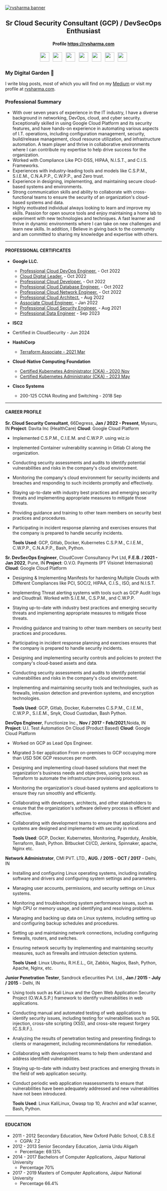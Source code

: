 [![rvsharma banner](images/display_banner.png)](https://rvsharma.com)

<h2 align='center'> Sr Cloud Security Consultant (GCP) / DevSecOps Enthusiast </h2>

<h4 align='center'>Profile <a href="https://rvsharma.com">https://rvsharma.com</h4>

<p align='center'>
<a href="https://www.linkedin.com/in/rahulvinodsharma/"><img height="30" src="images/linkedin.png?raw=true"></a>&nbsp;&nbsp;
<a href="https://www.youtube.com/channel/UCSlmOqPT6tjHc9pjLik8K7w"><img height="30" src="images/youtube.png?raw=true"></a>&nbsp;&nbsp;
<a href="https://wa.me/919711937092"><img height="30" src="images/whatsapp.png?raw=true"></a>&nbsp;&nbsp;
<a href="https://github.com/Rahulsharma0810"><img height="30" src="images/github.png?raw=true"></a>&nbsp;&nbsp;
<a href="https://twitter.com/rahulsharma0810"><img height="30" src="images/twitter.png?raw=true"></a>&nbsp;&nbsp;
<a href="https://www.instagram.com/hacker.rvsharma/"><img height="30" src="images/instagram.png?raw=true"></a>&nbsp;&nbsp;
<a href="https://www.facebook.com/rahulsharma0810"><img height="30" src="images/facebook.png?raw=true"></a>
</p>

### My Digital Garden 🌱

I write blog posts, most of which you will find on my [Medium](https://medium.com/@rahulvinodsharma/) or visit my profile at [rvsharma.com](https://rvsharma.com).

<h3 align='left'> Professional Summary </h3>

- With over seven years of experience in the IT industry, I have a diverse background in networking, DevOps, cloud, and cyber security. Exceptionally skilled in using Google Cloud Platform and its security features, and have hands-on experience in automating various aspects of I.T. operations, including configuration management, security, build/release management, cloud resource utilization, and infrastructure automation. A team player and thrive in collaborative environments where I can contribute my expertise to help drive success for the organization.
- Worked with Compliance Like PCI-DSS, HIPAA, N.I.S.T., and C.I.S. Frameworks.
- Experiences with industry-leading tools and models like C.S.P.M., S.I.E.M., C.N.A.P.P., C.W.P.P., and Zero trust.
- Experience in designing, implementing, and maintaining secure cloud-based systems and environments.
- Strong communication skills and ability to collaborate with cross-functional teams to ensure the security of an organization's cloud-based systems and data.
- Highly motivated individual always looking to learn and improve my skills. Passion for open source tools and enjoy maintaining a home lab to experiment with new technologies and techniques. A fast learner and thrive in dynamic environments where I can take on new challenges and learn new skills. In addition, I Believe in giving back to the community and am committed to sharing my knowledge and expertise with others.

---

#### PROFESSIONAL CERTIFICATES

- **Google LLC.**

  - [Professional Cloud DevOps Engineer.](https://www.credential.net/8e694924-8a4c-4845-b9a6-0ecf820d8988) - Oct 2022
  - [Cloud Digital Leader.](https://www.credential.net/e9290eea-49ac-4909-8616-b2a90a6ccdf5) - Oct 2022
  - [Professional Cloud Developer.](https://www.credential.net/9fa81d1e-a058-44fa-be5f-0f91d2866615) - Oct 2022
  - [Professional Cloud Database Engineer.](https://www.credential.net/36907547-5753-4767-ac05-4a40a7458f63) - Oct 2022
  - [Professional Cloud Network Engineer.](https://www.credential.net/58e7e514-a2e6-47c3-b40e-298c2f6a4811) - Oct 2022
  - [Professional Cloud Architect.](https://www.credential.net/d85d5501-5a69-4111-8508-9d24bb6cf2d0) - Aug 2022
  - [Associate Cloud Engineer.](https://www.credential.net/7808da12-2b20-4821-8d63-d09910b35807) - Jan 2022
  - [Professional Cloud Security Engineer.](https://www.credential.net/9220bffb-2340-41df-8316-413340863802) - Aug 2021
  - [Professional Data Engineer](https://www.credential.net/c75995a6-8c08-4365-8a33-f3e0f5a2caaf#gs.5wceu1) - Sep 2023
  
-  **ISC2**
  - Certified in CloudSecurity - Jun 2024

- **HashiCorp**
  - [Terraform Associate - 2021 Mar](https://www.credly.com/badges/443ab208-b305-48f2-b0ce-4fd50df5faf8/public_url)
- **Cloud-Native Computing Foundation**
  - [Certified Kubernetes Administrator (CKA) - 2020 Nov](https://www.credly.com/badges/8d8a8c96-3361-4fe0-a09d-d98c3ce77e73/public_url)
  - [Certified Kubernetes Administrator (CKA) - 2023 May](https://www.credly.com/badges/600e2563-5db7-481f-9d3a-6674863f3c3c/public_url)

- **Cisco Systems**
  - 200-125 CCNA Routing and Switching - 2018 Sep

---

#### CAREER PROFILE

**Sr. Cloud Security Consultant**, 66Degress, **Jan / 2022 - Present**, Mysuru, IN
**Project**: Davita Inc (HealthCare)
**Cloud**: Google Cloud Platform

- Implemented C.S.P.M., C.I.E.M. and C.W.P.P. using wiz.io

- Implemented Container vulnerability scanning in Gitlab CI along the organization.

- Conducting security assessments and audits to identify potential vulnerabilities and risks in the company's cloud environment.

- Monitoring the company's cloud environment for security incidents and breaches and responding to such incidents promptly and effectively.

- Staying up-to-date with industry best practices and emerging security threats and implementing appropriate measures to mitigate those threats.

- Providing guidance and training to other team members on security best practices and procedures.

- Participating in incident response planning and exercises ensures that the company is prepared to handle security incidents.

  **Tools Used**: GCP, Gitlab, Docker, Kubernetes C.S.P.M., C.I.E.M., C.W.P.P., C.N.A.P.P., Bash, Python.

**Sr. DevSecOps Engineer**, CloudCover Consultancy Pvt Ltd, **F.E.B. / 2021 - Jan 2022**, Pune, IN
**Project**: O.V.O. Payments (PT Visionet Internasional)
**Cloud**: Google Cloud Platform

- Designing & Implementing Manifests for hardening Multiple Clouds with Different Compliances like PCI, SOC/2, HIPAA, C.I.S., ISO, and N.I.S.T.

- Implementing Threat alerting systems with tools such as GCP Audit logs and Cloudtrail. Worked with S.I.E.M., C.S.P.M., and C.W.P.P.

- Staying up-to-date with industry best practices and emerging security threats and implementing appropriate measures to mitigate those threats.

- Providing guidance and training to other team members on security best practices and procedures.

- Participating in incident response planning and exercises ensures that the company is prepared to handle security incidents.

- Designing and implementing security controls and policies to protect the company's cloud-based assets and data.

- Conducting security assessments and audits to identify potential vulnerabilities and risks in the company's cloud environment.

- Implementing and maintaining security tools and technologies, such as firewalls, intrusion detection and prevention systems, and encryption technologies.

  **Tools Used**: GCP, Gitlab, Docker, Kubernetes C.S.P.M., C.I.E.M., C.W.P.P., S.I.E.M., Snyk, Cloud Custodian, Bash Python.

**DevOps Engineer**, Functionize Inc., **Nov / 2017 - Feb/2021**,Noida, IN
**Project**: U.I. Test Automation On Cloud (Product Based)
**Cloud**: Google Cloud Platform

- Worked on GCP as Lead Ops Engineer.

- Migrated 3-tier application From on-premises to GCP occupying more than USD 50K GCP resources per month.

- Designing and implementing cloud-based solutions that meet the organization's business needs and objectives, using tools such as Terraform to automate the infrastructure provisioning process.

- Monitoring the organization's cloud-based systems and applications to ensure they run smoothly and efficiently.

- Collaborating with developers, architects, and other stakeholders to ensure that the organization's software delivery process is efficient and effective.

- Collaborating with development teams to ensure that applications and systems are designed and implemented with security in mind.

  **Tools Used**: GCP, Docker, Kubernetes, Monitoring, Pagerduty, Ansible, Terraform, Bash, Python. Bitbucket CI/CD, Jenkins, Spinnaker, apache, Nginx etc.

**Network Administrator**, CMI PVT. LTD., **AUG.** **/ 2015 - OCT / 2017** _-_ Delhi, IN

- Installing and configuring Linux operating systems, including installing software and drivers and configuring system settings and parameters.

- Managing user accounts, permissions, and security settings on Linux systems.

- Monitoring and troubleshooting system performance issues, such as high CPU or memory usage, and identifying and resolving problems.

- Managing and backing up data on Linux systems, including setting up and configuring backup schedules and procedures.

- Setting up and maintaining network connections, including configuring firewalls, routers, and switches.

- Ensuring network security by implementing and maintaining security measures, such as firewalls and intrusion detection systems.

  **Tools Used**: Linux Ubuntu, R.H.E.L., Git, Zabbix, Nagios, Bash, Python, Apache, Nginx, etc.

**Junior Penetration Tester**, Sandrock eSecurities Pvt. Ltd., **Jan / 2015 - July / 2015** _-_ Delhi, IN

- Using tools such as Kali Linux and the Open Web Application Security Project (O.W.A.S.P.) framework to identify vulnerabilities in web applications.

- Conducting manual and automated testing of web applications to identify security issues, including testing for vulnerabilities such as SQL injection, cross-site scripting (XSS), and cross-site request forgery (C.S.R.F.).

- Analyzing the results of penetration testing and presenting findings to clients or management, including recommendations for remediation.

- Collaborating with development teams to help them understand and address identified vulnerabilities.

- Staying up-to-date with industry best practices and emerging threats in the field of web application security.

- Conduct periodic web application reassessments to ensure that vulnerabilities have been adequately addressed and new vulnerabilities have not been introduced.

  **Tools Used**: Linux KaliLinux, Owasp top 10, Arachni and w3af scanner, Bash, Python.

---

#### EDUCATION

- 2011 - 2012 Secondary Education, New Oxford Public School, C.B.S.E
  - CGPA: 7.2
- 2012 - 2013 Senior Secondary Education, Jamia Urdu Aligarh
  - Percentage: 69.13%
- 2014 - 2017 Bachelors of Computer Applications, Jaipur National University
  - Percentage 70%
- 2017 - 2019 Masters of Computer Applications, Jaipur National University
  - Percentage 66.4%
